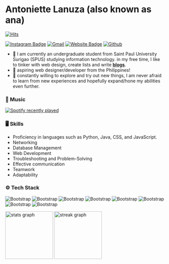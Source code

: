 # Antoniette Lanuza (also known as ana)

[![Hits](https://hits.seeyoufarm.com/api/count/incr/badge.svg?url=https%3A%2F%2Fgithub.com%2Fhejazizo%2Fhejazizo&count_bg=%2379C83D&title_bg=%23555555&icon=&icon_color=%23E7E7E7&title=Profile+Views&edge_flat=false)](https://hits.seeyoufarm.com)


[![Instagram Badge](https://img.shields.io/badge/-Instagram-purple?logo=instagram&logoColor=white&link=https://instagram.com/an2niette/)](https://www.instagram.com/an2niette)
[![Gmail](https://img.shields.io/badge/-Gmail-c14438?style=flat&logo=Gmail&logoColor=white)](mailto:antoniettelanuzawork@gmail.com)
[![Website Badge](https://img.shields.io/badge/-Website-c14438?style=flat&logo=Google-Chrome&logoColor=white&link=bytewastaken.tumblr.com)](bytewastaken.tumblr.com)
[![Github](https://img.shields.io/github/followers/hejazizo?label=Follow&style=social)](https://github.com/hejazizo)

- 📌 I am currently an undergraduate student from Saint Paul University Surigao (SPUS) studying information technology. in my free time, I like to tinker with web design, create lists and write [**blogs**](https://icedappletea.tumblr.com/).
- 📌 aspiring web designer/developer from the Philippines!
- 📌 constantly willing to explore and try out new things, I am never afraid to learn from new experiences and hopefully expand/hone my abilities even further.

### 🎵 Music

<div align="left">
  <a href="https://open.spotify.com/user/qndf5jwxmuxu9o687brahoutx">
    <img src="https://spotify-recently-played-readme.vercel.app/api?user=qndf5jwxmuxu9o687brahoutx&width=1000" alt="Spotify recently played"  />
  </a>
</div>

### 🖥 Skills

- Proficiency in languages such as Python, Java, CSS, and JavaScript.
- Networking
- Database Management
- Web Development
- Troubleshooting and Problem-Solving
- Effective communication
- Teamwork
- Adaptability
### ⚙️ Tech Stack

![Bootstrap](https://img.shields.io/badge/-Java-05122A?style=plastic&logo=Java&color=353535) ![Bootstrap](https://img.shields.io/badge/-Python-05122A?style=plastic&logo=Python&color=353535) ![Bootstrap](https://img.shields.io/badge/-HTML5-05122A?style=plastic&logo=HTML5&color=353535) ![Bootstrap](https://img.shields.io/badge/-CSS3-05122A?style=plastic&logo=CSS3&color=353535) ![Bootstrap](https://img.shields.io/badge/-JavaScript-05122A?style=plastic&logo=JavaScript&color=353535) ![Bootstrap](https://img.shields.io/badge/-MySQL-05122A?style=plastic&logo=MySQL&color=353535) ![Bootstrap](https://img.shields.io/badge/-PHP-05122A?style=plastic&logo=PHP&color=353535) ![Bootstrap](https://img.shields.io/badge/-Visual%20Studio%20Code-05122A?style=plastic&logo=Visual-Studio-Code&color=353535)

<div align="left">
  <img src="https://github-readme-stats.vercel.app/api?username=antoniettelanuza&hide_title=false&hide_rank=false&show_icons=true&include_all_commits=true&count_private=true&disable_animations=false&theme=dracula&locale=en&hide_border=false" height="150" alt="stats graph"  />
  <img src="https://streak-stats.demolab.com?user=antoniettelanuza&locale=en&mode=daily&theme=dracula&hide_border=false&border_radius=5" height="150" alt="streak graph"  />
</div>

